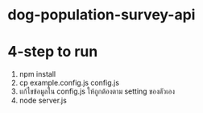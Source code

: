# dog-population-survey-api

# 4-step to run
1) npm install
2) cp example.config.js config.js
3) แก้ไขข้อมูลใน config.js ให้ถูกต้องตาม setting ของตัวเอง
4) node server.js